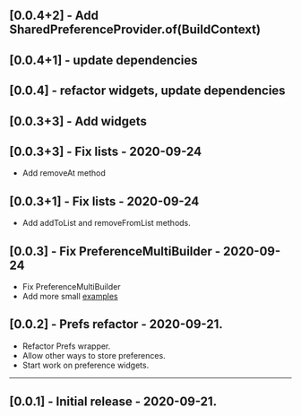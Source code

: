 ## [0.0.4+2] - Add SharedPreferenceProvider.of(BuildContext)

## [0.0.4+1] - update dependencies

## [0.0.4] - refactor widgets, update dependencies

## [0.0.3+3] - Add widgets

## [0.0.3+3] - Fix lists - 2020-09-24

- Add removeAt method

## [0.0.3+1] - Fix lists - 2020-09-24

- Add addToList and removeFromList methods.

## [0.0.3] - Fix PreferenceMultiBuilder - 2020-09-24

- Fix PreferenceMultiBuilder
- Add more small [examples](example/lib/main.dart)

## [0.0.2] - Prefs refactor - 2020-09-21.

- Refactor Prefs wrapper.
- Allow other ways to store preferences.
- Start work on preference widgets.

---

## [0.0.1] - Initial release - 2020-09-21.

